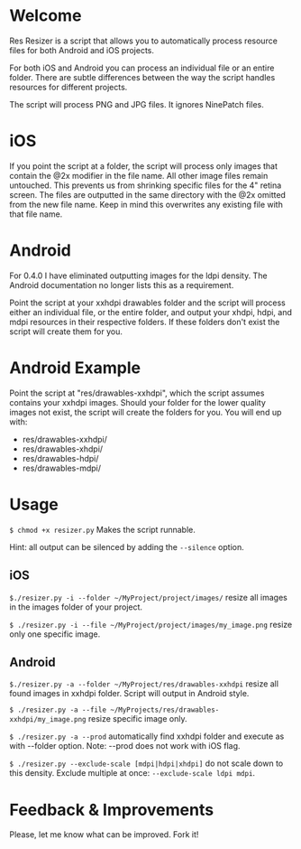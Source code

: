Welcome
====
Res Resizer is a script that allows you to automatically process resource
files for both Android and iOS projects.

For both iOS and Android you can process an individual file or an entire
folder. There are subtle differences between the way the script handles
resources for different projects.

The script will process PNG and JPG files. It ignores NinePatch files.

iOS
====
If you point the script at a folder, the script will process only images
that contain the @2x modifier in the file name. All other image files
remain untouched. This prevents us from shrinking specific files for
the 4" retina screen. The files are outputted in the same directory with
the @2x omitted from the new file name. Keep in mind this overwrites
any existing file with that file name.

Android
====
For 0.4.0 I have eliminated outputting images for the ldpi density. The
Android documentation no longer lists this as a requirement.

Point the script at your xxhdpi drawables folder and the script will process
either an individual file, or the entire folder, and output your xhdpi, hdpi,
and mdpi resources in their respective folders. If these folders don't exist
the script will create them for you.

Android Example
====
Point the script at "res/drawables-xxhdpi", which the script assumes contains
your xxhdpi images.
Should your folder for the lower quality images not exist, the script will
create the folders for you. You will end up with:

* res/drawables-xxhdpi/
* res/drawables-xhdpi/
* res/drawables-hdpi/
* res/drawables-mdpi/

Usage
====

`$ chmod +x resizer.py` Makes the script runnable.

Hint: all output can be silenced by adding the `--silence` option.

iOS
----
`$./resizer.py -i --folder ~/MyProject/project/images/` resize all
images in the images folder of your project.

`$ ./resizer.py -i --file ~/MyProject/project/images/my_image.png`
resize only one specific image.


Android
----
`$./resizer.py -a --folder ~/MyProject/res/drawables-xxhdpi` resize all
found images in xxhdpi folder. Script will output in Android style.

`$ ./resizer.py -a --file ~/MyProjects/res/drawables-xxhdpi/my_image.png`
resize specific image only.

`$ ./resizer.py -a --prod` automatically find xxhdpi folder and execute
as with --folder option. Note: --prod does not work with iOS flag.

`$ ./resizer.py --exclude-scale [mdpi|hdpi|xhdpi]` do not scale down to this density.
Exclude multiple at once: `--exclude-scale ldpi mdpi`.

Feedback & Improvements
====
Please, let me know what can be improved. Fork it!
